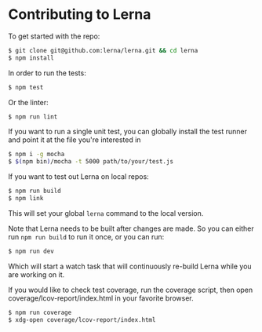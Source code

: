 # Contributing to Lerna

To get started with the repo:

```sh
$ git clone git@github.com:lerna/lerna.git && cd lerna
$ npm install
```

In order to run the tests:

```sh
$ npm test
```

Or the linter:

```sh
$ npm run lint
```

If you want to run a single unit test, you can globally install the test runner
and point it at the file you're interested in

```sh
$ npm i -g mocha
$ $(npm bin)/mocha -t 5000 path/to/your/test.js
```

If you want to test out Lerna on local repos:

```sh
$ npm run build
$ npm link
```

This will set your global `lerna` command to the local version.

Note that Lerna needs to be built after changes are made. So you can either run
`npm run build` to run it once, or you can run:

```sh
$ npm run dev
```

Which will start a watch task that will continuously re-build Lerna while you
are working on it.

If you would like to check test coverage, run the coverage script, then open
coverage/lcov-report/index.html in your favorite browser.

```sh
$ npm run coverage
$ xdg-open coverage/lcov-report/index.html
```
